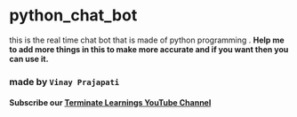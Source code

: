 # python_chat_bot
this is the real time chat bot that is made of python programming .
**Help me to add more things in this to make more accurate and if you want then you can use it.**
### made by `Vinay Prajapati` 
#### Subscribe our [Terminate Learnings YouTube Channel](https://www.youtube.com/channel/UCO3n_mr_e-BewMEAkrRYsiA)
